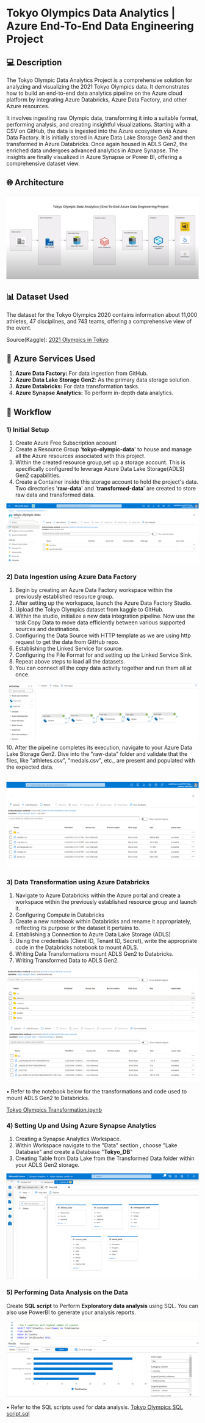 
# Tokyo Olympics Data Analytics | Azure End-To-End Data Engineering Project 



## 💻 Description
The Tokyo Olympic Data Analytics Project is a comprehensive solution for analyzing and visualizing the 2021 Tokyo Olympics data. It demonstrates how to build an end-to-end data analytics pipeline on the Azure cloud platform by integrating Azure Databricks, Azure Data Factory, and other Azure resources. 

It involves ingesting raw Olympic data, transforming it into a suitable format, performing analysis, and creating insightful visualizations. Starting with a CSV on GitHub, the data is ingested into the Azure ecosystem via Azure Data Factory. It is initially stored in Azure Data Lake Storage Gen2 and then transformed in Azure Databricks. Once again housed in ADLS Gen2, the enriched data undergoes advanced analytics in Azure Synapse. The insights are finally visualized in Azure Synapse or Power BI, offering a comprehensive dataset view.

## 🌐 Architecture 
<img src="Images/Architecture.png">

## 📊 Dataset Used 
The dataset for the Tokyo Olympics 2020 contains information about 11,000 athletes, 47 disciplines, and 743 teams, offering a comprehensive view of the event.

Source(Kaggle): [2021 Olympics in Tokyo](https://www.kaggle.com/datasets/arjunprasadsarkhel/2021-olympics-in-tokyo)
</br>

## 🔨 Azure Services Used
1. **Azure Data Factory:** For data ingestion from GitHub.
2. **Azure Data Lake Storage Gen2**: As the primary data storage solution.
3. **Azure Databricks:** For data transformation tasks.
4. **Azure Synapse Analytics:** To perform in-depth data analytics.

## 🔁 Workflow 

### 1) Initial Setup
1. Create Azure Free Subscription acoount  
2. Create a Resource Group '**tokyo-olympic-data**' to house and manage all the Azure resources associated with this project. 
3. Within the created resource group,set up a storage account. This is specifically configured to leverage Azure Data Lake Storage(ADLS) Gen2 capabilities.
4. Create a Container inside this storage account to hold the project's data. Two directories '**raw-data**' and '**transformed-data**' are created to store raw data and transformed data.
  <img src="Images/storage.png"> 

### 2) Data Ingestion using Azure Data Factory
1. Begin by creating an Azure Data Factory workspace within the previously established resource group.
2. After setting up the workspace, launch the Azure Data Factory Studio. 
3. Upload the Tokyo Olympics dataset from kaggle to GitHub.
4. Within the studio, initialize a new data integration pipeline. Now use the task Copy Data to move data efficiently between various supported sources and destinations.
5. Configuring the Data Source with HTTP template as we are using http request to get the data from GitHub repo.
6. Establishing the Linked Service for source.
7. Configuring the File Format for and setting up the Linked Service Sink.
8. Repeat above steps to load all the datasets.
9. You can connect all the copy data activity together and run them all at once.
<img src="Images/datafactory_pipeline.png">  
10. After the pipeline completes its execution, navigate to your Azure Data Lake Storage Gen2. Dive into the "raw-data" folder and validate that the files, like "athletes.csv", "medals.csv", etc., are present and populated with the expected data.

<br/><img src="Images/raw_data_in_storage.png">

### 3) Data Transformation using Azure Databricks
1. Navigate to Azure Databricks within the Azure portal and create a workspace within the previously established resource group and launch it.
2. Configuring Compute in Databricks
3. Create a new notebook within Databricks and rename it appropriately, reflecting its purpose or the dataset it pertains to.
4. Establishing a Connection to Azure Data Lake Storage (ADLS)
5. Using the credentials (Client ID, Tenant ID, Secret), write the appropriate code in the Databricks notebook to mount ADLS. 
6. Writing Data Transformations mount ADLS Gen2 to Databricks.
7. Writing Transformed Data to ADLS Gen2.
 <img src="Images/transformed_data_tables.png">
  <img src="Images/transformed_data_contents.png">

• Refer to the notebook below for the transformations and code used to mount ADLS Gen2 to Databricks.

[Tokyo Olympics Transformation.ipynb](https://github.com/sanithps98/tokyo-olympic-azure-data-engineering-project/blob/main/Tokyo%20Olympic%20Transformation.ipynb)

### 4) Setting Up and Using Azure Synapse Analytics
1. Creating a Synapse Analytics Workspace.
2. Within Workspace navigate to the "Data" section , choose "Lake Database"  and create a Database "**Tokyo_DB**"
3. Creating Table from Data Lake from the Transformed Data folder within your ADLS Gen2 storage.
 <img src="Images/synapse_database_creation.png">
 
### 5) Performing Data Analysis on the Data

Create **SQL script** to Perform **Exploratory data analysis** using SQL.
You can also use PowerBI to generate your analysis reports.
</br>
</br>
<img src="Images/synapse_analytics_report.png">

• Refer to the SQL scripts used for data analysis. 
[Tokyo Olympics SQL script.sql](https://github.com/sanithps98/tokyo-olympic-azure-data-engineering-project/blob/main/Tokyo%20Olympics%20SQL%20script.sql)
